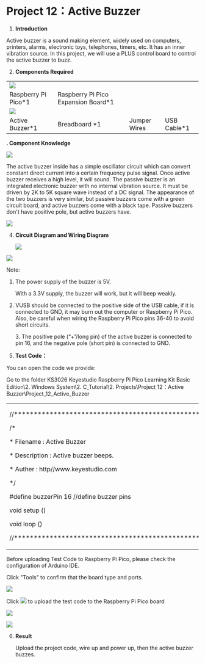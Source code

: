 # Project 12：Active Buzzer

1.  **Introduction**

Active buzzer is a sound making element, widely used on computers,
printers, alarms, electronic toys, telephones, timers, etc. It has an
inner vibration source. In this project, we will use a PLUS control
board to control the active buzzer to buzz.

2.  **Components Required**

|                                                         |                                      |                        |                        |
| ------------------------------------------------------- | ------------------------------------ | ---------------------- | ---------------------- |
| ![](/media/bbed91c0b45fcafc7e7163bfeabf68f9.png)      |                        |                        |
| Raspberry Pi Pico\*1                                    | Raspberry Pi Pico Expansion Board\*1 |                        |                        |
| ![](/media/7dcbd02995be3c142b2f97df7f7c03ce.png) |
| Active Buzzer\*1                                        | Breadboard \*1                       | Jumper Wires           | USB Cable\*1           |

**. Component Knowledge**

![](/media/11ec5ddc982db9928341e858aab94652.png)

The active buzzer inside has a simple oscillator circuit which can
convert constant direct current into a certain frequency pulse signal.
Once active buzzer receives a high level, it will sound. The passive
buzzer is an integrated electronic buzzer with no internal vibration
source. It must be driven by 2K to 5K square wave instead of a DC
signal. The appearance of the two buzzers is very similar, but passive
buzzers come with a green circuit board, and active buzzers come with a
black tape. Passive buzzers don't have positive pole, but active buzzers
have.

![](/media/0f9825969867ac2d65bb1a19ed0ad2ab.png)

4.  **Circuit Diagram and Wiring Diagram**
    
    ![](/media/48e73ef2d6090fe7cda58c385bad2ab2.png)

![](/media/56df73f7ac711e510b30164c5759615f.png)

Note:

1.  The power supply of the buzzer is 5V.
    
    With a 3.3V supply, the buzzer will work, but it will beep weakly.

2.  VUSB should be connected to the positive side of the USB cable, if
    it is connected to GND, it may burn out the computer or Raspberry Pi
    Pico. Also, be careful when wiring the Raspberry Pi Pico pins 36-40
    to avoid short circuits.
    
    3\. The positive pole (“+”/long pin) of the active buzzer is
    connected to pin 16, and the negative pole (short pin) is connected
    to GND.

<!-- end list -->

5.  **Test Code：**

You can open the code we provide:

Go to the folder KS3026 Keyestudio Raspberry Pi Pico Learning Kit Basic
Edition\\2. Windows System\\2. C\_Tutorial\\2. Projects\\Project
12：Active Buzzer\\Project\_12\_Active\_Buzzer

<table>
<tbody>
<tr class="odd">
<td><p>//**********************************************************************</p>
<p>/*</p>
<p>* Filename : Active Buzzer</p>
<p>* Description : Active buzzer beeps.</p>
<p>* Auther : http//www.keyestudio.com</p>
<p>*/</p>
<p>#define buzzerPin 16 //define buzzer pins</p>
<p>void setup ()</p>
<p></p>
<p>void loop ()</p>
<p></p>
<p>//**********************************************************************************</p></td>
</tr>
</tbody>
</table>

Before uploading Test Code to Raspberry Pi Pico, please check the
configuration of Arduino IDE.

Click "Tools" to confirm that the board type and ports.

![](/media/1a73b75f48a39e224d112b33f4435e16.png)

Click ![](/media/b0d41283bf5ae66d2d5ab45db15331ba.png) to upload the test code to the Raspberry
Pi Pico board

![](/media/162bc2c5347709d616911b69bb5211ac.png)

![](/media/15450f19c2d0649b0f9def0cf8649c30.png)

6.  **Result**
    
    Upload the project code, wire up and power up, then the active
    buzzer buzzes.

